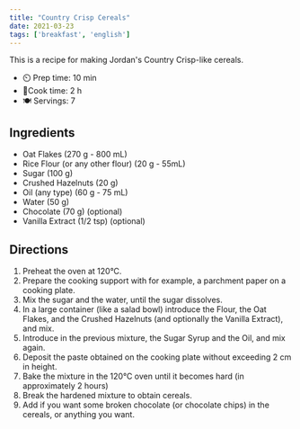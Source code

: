 ```yaml
---
title: "Country Crisp Cereals"
date: 2021-03-23
tags: ['breakfast', 'english']
---
```


This is a recipe for making Jordan's Country Crisp-like cereals.

- ⏲️ Prep time: 10 min
- 🍳Cook time: 2 h
- 🍽️ Servings: 7

## Ingredients

- Oat Flakes (270 g - 800 mL)
- Rice Flour (or any other flour) (20 g - 55mL)
- Sugar (100 g)
- Crushed Hazelnuts (20 g)
- Oil (any type) (60 g - 75 mL)
- Water (50 g)
- Chocolate (70 g) (optional)
- Vanilla Extract (1/2 tsp) (optional)

## Directions

1. Preheat the oven at 120°C.
2. Prepare the cooking support with for example, a parchment paper on a cooking plate.
3. Mix the sugar and the water, until the sugar dissolves.
4. In a large container (like a salad bowl) introduce the Flour, the Oat Flakes, and the Crushed Hazelnuts (and optionally the Vanilla Extract), and mix.
5. Introduce in the previous mixture, the Sugar Syrup and the Oil, and mix again.
6. Deposit the paste obtained on the cooking plate without exceeding 2 cm in height.
7. Bake the mixture in the 120°C oven until it becomes hard (in approximately 2 hours)
8. Break the hardened mixture to obtain cereals.
9. Add if you want some broken chocolate (or chocolate chips) in the cereals, or anything you want.
